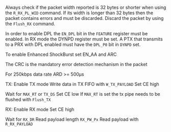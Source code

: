 Always check if the packet width reported is 32 bytes or shorter when using the `R_RX_PL_WID` command. If its width is longer than 32 bytes then the packet contains errors and must be discarded. Discard the packet by using the `Flush_RX` command.


In order to enable DPL the `EN_DPL` bit in the `FEATURE` register must be enabled. In RX mode the DYNPD register must be set. A PTX that transmits to a PRX with DPL enabled must have the `DPL_P0` bit in `DYNPD` set.

To enable Enhanced ShockBurst set EN_AA and ARC

The CRC is the mandatory error detection mechanism in the packet

For 250kbps data rate ARD >= 500μs


TX:
Enable TX mode
Write data in TX FIFO with `W_TX_PAYLOAD`
Set CE high

Wait for `MAX_RT` or `TX_DS`
Set CE low
If `MAX_RT` is set the tx pipe needs to be flushed with `Flush_TX`


RX:
Enable RX mode
Set CE high

Wait for `RX_DR`
Read payload length `RX_PW_Px`
Read payload with `R_RX_PAYLOAD`


